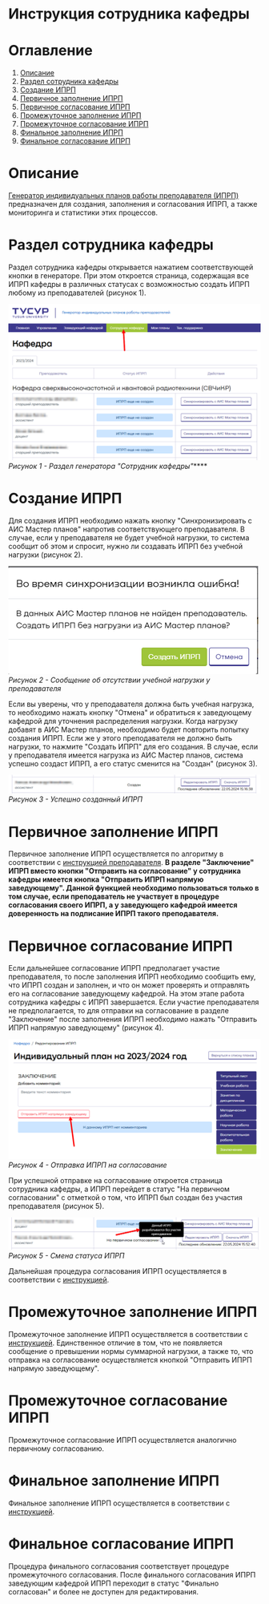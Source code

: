 # Инструкция сотрудника кафедры
# Оглавление
1. [Описание](#Описание)
2. [Раздел сотрудника кафедры](#Раздел%20сотрудника%20кафедры)
3. [Создание ИПРП](#Создание%20ИПРП)
4. [Первичное заполнение ИПРП](#Первичное%20заполнение%20ИПРП)
5. [Первичное согласование ИПРП](#Первичное%20согласование%20ИПРП)
6. [Промежуточное заполнение ИПРП](#Промежуточное%20заполнение%20ИПРП)
7. [Промежуточное согласование ИПРП](#Промежуточное%20согласование%20ИПРП)
8. [Финальное заполнение ИПРП](#Финальное%20заполнение%20ИПРП)
9. [Финальное согласование ИПРП](#Финальное%20согласование%20ИПРП)
# Описание

[Генератор индивидуальных планов работы преподавателя (ИПРП)](https://ppsworkplan.tusur.ru/) предназначен для создания, заполнения и согласования ИПРП, а также мониторинга и статистики этих процессов.

# Раздел сотрудника кафедры

Раздел сотрудника кафедры открывается нажатием соответствующей кнопки в генераторе. При этом откроется страница, содержащая все ИПРП кафедры в различных статусах с возможностью создать ИПРП любому из преподавателей (рисунок 1).

![](attachments/Pasted-image-20240522150455.png)
*Рисунок 1 - Раздел генератора "Сотрудник кафедры"*****

# Создание ИПРП

Для создания ИПРП необходимо нажать кнопку "Синхронизировать с АИС Мастер планов" напротив соответствующего преподавателя. В случае, если у преподавателя не будет учебной нагрузки, то система сообщит об этом и спросит, нужно ли создавать ИПРП без учебной нагрузки (рисунок 2).

![](attachments/Pasted-image-20240522151324.png)
*Рисунок 2 - Сообщение об отсутствии учебной нагрузки у преподавателя*

Если вы уверены, что у преподавателя должна быть учебная нагрузка, то необходимо нажать кнопку "Отмена" и обратиться к заведующему кафедрой для уточнения распределения нагрузки. Когда нагрузку добавят в АИС Мастер планов, необходимо будет повторить попытку создания ИПРП. Если же у этого преподавателя не должно быть нагрузки, то нажмите "Создать ИПРП" для его создания.
В случае, если у преподавателя имеется нагрузка из АИС Мастер планов, система успешно создаст ИПРП, а его статус сменится на "Создан" (рисунок 3).

![](attachments/Pasted-image-20240522151742.png)
*Рисунок 3 - Успешно созданный ИПРП*

# Первичное заполнение ИПРП
Первичное заполнение ИПРП осуществляется по алгоритму в соответствии с  [ инструкцией преподавателя](Инструкция%20преподавателя.md#первичное-заполнение-ипрп).
**В разделе "Заключение" ИПРП вместо кнопки "Отправить на согласование" у сотрудника кафедры имеется кнопка "Отправить ИПРП напрямую заведующему". Данной функцией необходимо пользоваться только в том случае, если преподаватель не участвует в процедуре согласования своего ИПРП, а у заведующего кафедрой имеется доверенность на подписание ИПРП такого преподавателя.** 
# Первичное согласование ИПРП

Если дальнейшее согласование ИПРП предполагает участие преподавателя, то после заполнения ИПРП необходимо сообщить ему, что ИПРП создан и заполнен, и что он может проверять и отправлять его на согласование заведующему кафедрой. На этом этапе работа сотрудника кафедры с ИПРП завершается.
Если участие преподавателя не предполагается, то для отправки на согласование в разделе "Заключение" после заполнения ИПРП необходимо нажать "Отправить ИПРП напрямую заведующему" (рисунок 4).

![](attachments/Pasted-image-20240522155149.png)
*Рисунок 4 - Отправка ИПРП на согласование*

При успешной отправке на согласование откроется страница сотрудника кафедры, а ИПРП перейдет в статус "На первичном согласовании" с отметкой о том, что ИПРП был создан без участия преподавателя (рисунок 5).

![](attachments/Pasted-image-20240522155424.png)
*Рисунок 5 - Смена статуса ИПРП*

Дальнейшая процедура согласования ИПРП осуществляется в соответствии с [инструкцией](Инструкция%20преподавателя.md#первичное-согласование-ИПРП).

# Промежуточное заполнение ИПРП

Промежуточное заполнение ИПРП осуществляется в соответствии с [инструкцией](Инструкция%20преподавателя.md#промежуточное-заполнение-ипрп). Единственное отличие в том, что не появляется сообщение о превышении нормы суммарной нагрузки, а также то, что отправка на согласование осуществляется кнопкой "Отправить ИПРП напрямую заведующему".
# Промежуточное согласование ИПРП

Промежуточное согласование ИПРП осуществляется аналогично первичному согласованию.

# Финальное заполнение ИПРП

Финальное заполнение ИПРП осуществляется в соответствии с [инструкцией](Инструкция%20преподавателя.md#финальное-заполнение-ипрп).
# Финальное согласование ИПРП

Процедура финального согласования соответствует процедуре промежуточного согласования. После финального согласования ИПРП заведующим кафедрой ИПРП переходит в статус "Финально согласован" и более не доступен для редактирования.